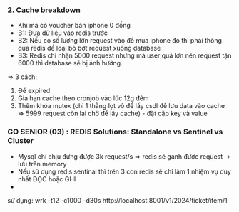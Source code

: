 ### 2. Cache breakdown

- Khi mà có voucher bán iphone 0 đồng
- B1: Đưa dữ liệu vào redis trước
- B2: Nếu có số lượng lớn request vào để mua iphone đó thì phải thông qua redis để loại bỏ bớt request xuống database
- B3: Redis chỉ nhận 5000 request nhưng mà user quá lớn nên request tận 6000 thì database sẽ bị ảnh hưởng.

=> 3 cách:

1. Để expired
2. Gia hạn cache theo cronjob vào lúc 12g đêm
3. Thêm khóa mutex (chỉ 1 thằng lọt vô để lấy csdl để lưu data vào cache => 5999 request còn lại chờ để lấy cache) - đặt cặp key và value

### GO SENIOR (03) : REDIS Solutions: Standalone vs Sentinel vs Cluster

- Mysql chỉ chịu đựng được 3k request/s => redis sẽ gánh được request -> lưu trên memory
- Nếu sử dụng redis sentinal thì trên 3 con redis sẽ chỉ làm 1 nhiệm vụ duy nhất ĐỌC hoặc GHI
-

sử dụng: wrk -t12 -c1000 -d30s http://localhost:8001/v1/2024/ticket/item/1
